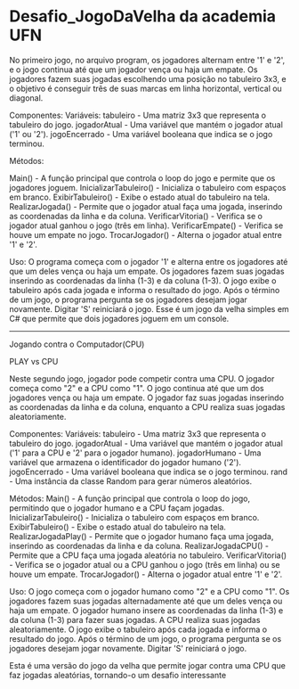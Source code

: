 # Desafio_JogoDaVelha da academia UFN


 No primeiro jogo, no arquivo program, os jogadores alternam entre '1' e '2', e o jogo continua até que um jogador vença ou haja um empate. 
 Os jogadores fazem suas jogadas escolhendo uma posição no tabuleiro 3x3, e o objetivo é conseguir três de suas marcas em linha horizontal, vertical ou diagonal.

Componentes:
Variáveis:
tabuleiro - Uma matriz 3x3 que representa o tabuleiro do jogo.
jogadorAtual - Uma variável que mantém o jogador atual ('1' ou '2').
jogoEncerrado - Uma variável booleana que indica se o jogo terminou.

Métodos:

Main() - A função principal que controla o loop do jogo e permite que os jogadores joguem.
InicializarTabuleiro() - Inicializa o tabuleiro com espaços em branco.
ExibirTabuleiro() - Exibe o estado atual do tabuleiro na tela.
RealizarJogada() - Permite que o jogador atual faça uma jogada, inserindo as coordenadas da linha e da coluna.
VerificarVitoria() - Verifica se o jogador atual ganhou o jogo (três em linha).
VerificarEmpate() - Verifica se houve um empate no jogo.
TrocarJogador() - Alterna o jogador atual entre '1' e '2'.

Uso:
O programa começa com o jogador '1' e alterna entre os jogadores até que um deles vença ou haja um empate.
Os jogadores fazem suas jogadas inserindo as coordenadas da linha (1-3) e da coluna (1-3).
O jogo exibe o tabuleiro após cada jogada e informa o resultado do jogo.
Após o término de um jogo, o programa pergunta se os jogadores desejam jogar novamente. Digitar 'S' reiniciará o jogo.
Esse é um jogo da velha simples em C# que permite que dois jogadores joguem em um console.


----------------------------------------------------------------------------------------------------------------------------------------------------------------------------------
Jogando contra o Computador(CPU)

PLAY vs CPU 

Neste segundo jogo, jogador pode competir contra uma CPU. O jogador começa como "2" e a CPU como "1". O jogo continua até que um dos jogadores vença ou haja um empate. O jogador faz suas jogadas inserindo as coordenadas da linha e da coluna, enquanto a CPU realiza suas jogadas aleatoriamente.

Componentes:
Variáveis:
tabuleiro - Uma matriz 3x3 que representa o tabuleiro do jogo.
jogadorAtual - Uma variável que mantém o jogador atual ('1' para a CPU e '2' para o jogador humano).
jogadorHumano - Uma variável que armazena o identificador do jogador humano ('2').
jogoEncerrado - Uma variável booleana que indica se o jogo terminou.
rand - Uma instância da classe Random para gerar números aleatórios.

Métodos:
Main() - A função principal que controla o loop do jogo, permitindo que o jogador humano e a CPU façam jogadas.
InicializarTabuleiro() - Inicializa o tabuleiro com espaços em branco.
ExibirTabuleiro() - Exibe o estado atual do tabuleiro na tela.
RealizarJogadaPlay() - Permite que o jogador humano faça uma jogada, inserindo as coordenadas da linha e da coluna.
RealizarJogadaCPU() - Permite que a CPU faça uma jogada aleatória no tabuleiro.
VerificarVitoria() - Verifica se o jogador atual ou a CPU ganhou o jogo (três em linha) ou se houve um empate.
TrocarJogador() - Alterna o jogador atual entre '1' e '2'.

Uso:
O jogo começa com o jogador humano como "2" e a CPU como "1".
Os jogadores fazem suas jogadas alternadamente até que um deles vença ou haja um empate.
O jogador humano insere as coordenadas da linha (1-3) e da coluna (1-3) para fazer suas jogadas.
A CPU realiza suas jogadas aleatoriamente.
O jogo exibe o tabuleiro após cada jogada e informa o resultado do jogo.
Após o término de um jogo, o programa pergunta se os jogadores desejam jogar novamente. Digitar 'S' reiniciará o jogo.

Esta é uma versão do jogo da velha que permite jogar contra uma CPU que faz jogadas aleatórias, tornando-o um desafio interessante
